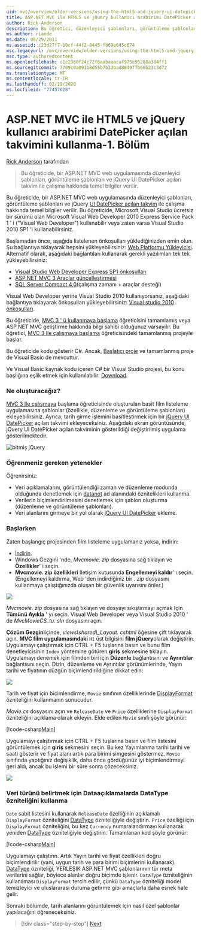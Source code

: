 ```yaml
---
uid: mvc/overview/older-versions/using-the-html5-and-jquery-ui-datepicker-popup-calendar-with-aspnet-mvc/using-the-html5-and-jquery-ui-datepicker-popup-calendar-with-aspnet-mvc-part-1
title: ASP.NET MVC ile HTML5 ve jQuery kullanıcı arabirimi DatePicker açılan takvimini kullanma-Bölüm 1 | Microsoft Docs
author: Rick-Anderson
description: Bu öğretici, düzenleyici şablonları, görüntüleme şablonları ve jQuery UI DatePicker açılan takvimini bir ASP.NET MV içinde nasıl çalışabileceğiniz hakkında temel bilgileri öğretir...
ms.author: riande
ms.date: 08/29/2011
ms.assetid: c23d27f7-b0cf-44f2-8445-fb69e045c674
msc.legacyurl: /mvc/overview/older-versions/using-the-html5-and-jquery-ui-datepicker-popup-calendar-with-aspnet-mvc/using-the-html5-and-jquery-ui-datepicker-popup-calendar-with-aspnet-mvc-part-1
msc.type: authoredcontent
ms.openlocfilehash: c1c2380f24c72f6aabaaacaf975e95288a384ff1
ms.sourcegitcommit: 7709c0a091b8d55b7b33bad8849f7b66b23c3d72
ms.translationtype: MT
ms.contentlocale: tr-TR
ms.lasthandoff: 02/19/2020
ms.locfileid: "77457628"
---
```

# <a name="using-the-html5-and-jquery-ui-datepicker-popup-calendar-with-aspnet-mvc---part-1"></a>ASP.NET MVC ile HTML5 ve jQuery kullanıcı arabirimi DatePicker açılan takvimini kullanma-1. Bölüm

[Rick Anderson](https://twitter.com/RickAndMSFT) tarafından

> Bu öğreticide, bir ASP.NET MVC web uygulamasında düzenleyici şablonları, görüntüleme şablonları ve jQuery UI DatePicker açılan takvim ile çalışma hakkında temel bilgiler verilir.

Bu öğreticide, bir ASP.NET MVC web uygulamasında düzenleyici şablonları, görüntüleme şablonları ve jQuery [UI DatePicker açılan takvim](http://plugins.jquery.com/project/datepicker) ile çalışma hakkında temel bilgiler verilir. Bu öğreticide, Microsoft Visual Studio ücretsiz bir sürümü olan Microsoft Visual Web Developer 2010 Express Service Pack 1 ' i (&quot;Visual Web Developer&quot;) kullanabilir veya zaten varsa Visual Studio 2010 SP1 'i kullanabilirsiniz.

Başlamadan önce, aşağıda listelenen önkoşulları yüklediğinizden emin olun. Şu bağlantıya tıklayarak hepsini yükleyebilirsiniz: [Web Platformu Yükleyicisi](https://www.microsoft.com/web/gallery/install.aspx?appid=VWD2010SP1Pack). Alternatif olarak, aşağıdaki bağlantıları kullanarak gerekli yazılımları tek tek yükleyebilirsiniz:

- [Visual Studio Web Developer Express SP1 önkoşulları](https://www.microsoft.com/web/gallery/install.aspx?appid=VWD2010SP1Pack)
- [ASP.NET MVC 3 Araçlar güncelleştirmesi](https://www.microsoft.com/web/gallery/install.aspx?appsxml=&amp;appid=MVC3)
- [SQL Server Compact 4,0](https://www.microsoft.com/web/gallery/install.aspx?appid=SQLCE;SQLCEVSTools_4_0)(çalışma zamanı + araçlar desteği)

Visual Web Developer yerine Visual Studio 2010 kullanıyorsanız, aşağıdaki bağlantıya tıklayarak önkoşulları yükleyebilirsiniz: [Visual studio 2010 önkoşulları](https://www.microsoft.com/web/gallery/install.aspx?appsxml=&amp;appid=VS2010SP1Pack).

Bu öğreticide, [MVC 3 ' ü kullanmaya başlama](../getting-started-with-aspnet-mvc3/cs/intro-to-aspnet-mvc-3.md) öğreticisini tamamlamış veya ASP.NET MVC geliştirme hakkında bilgi sahibi olduğunuz varsayılır. Bu öğretici, [MVC 3 Ile çalışmaya başlama](../getting-started-with-aspnet-mvc3/cs/intro-to-aspnet-mvc-3.md) öğreticisindeki tamamlanmış projeyle başlar.

Bu öğreticide kodu gösterir C#. Ancak, [Başlatıcı proje](https://archive.msdn.microsoft.com/Project/Download/FileDownload.aspx?ProjectName=aspnetmvcsamples&amp;DownloadId=15800) ve tamamlanmış proje de Visual Basic de mevcuttur.

Ve Visual Basic kaynak kodu içeren C# bir Visual Studio projesi, bu konu başlığına eşlik etmek için kullanılabilir: [Download](https://archive.msdn.microsoft.com/Project/Download/FileDownload.aspx?ProjectName=aspnetmvcsamples&amp;DownloadId=15800).

### <a name="what-youll-build"></a>Ne oluşturacağız?

[MVC 3 Ile çalışmaya](../getting-started-with-aspnet-mvc3/cs/intro-to-aspnet-mvc-3.md) başlama öğreticisinde oluşturulan basit film listeleme uygulamasına şablonlar (özellikle, düzenleme ve görüntüleme şablonları) ekleyebilirsiniz. Ayrıca, tarih girme işlemini basitleştirmek için bir [jQuery UI DatePicker](http://jqueryui.com/demos/datepicker/) açılan takvimi ekleyeceksiniz. Aşağıdaki ekran görüntüsünde, jQuery UI DatePicker açılan takviminin gösterildiği değiştirilmiş uygulama gösterilmektedir.

![bitmiş jQuery](using-the-html5-and-jquery-ui-datepicker-popup-calendar-with-aspnet-mvc-part-1/_static/image1.png)

### <a name="skills-youll-learn"></a>Öğrenmeniz gereken yetenekler

Öğrenirsiniz:

- Veri açıklamalarını, görüntülendiği zaman ve düzenleme modunda olduğunda denetlemek için [datanot](https://msdn.microsoft.com/library/system.componentmodel.dataannotations.aspx) ad alanındaki öznitelikleri kullanma.
- Verilerin biçimlendirilmesini denetlemek için şablon oluşturma (düzenleme ve görüntüleme şablonları).
- Veri alanlarını girmeye bir yol olarak [jQuery UI DatePicker](http://jqueryui.com/demos/datepicker/) ekleme.

### <a name="getting-started"></a>Başlarken

Zaten başlangıç projesinden film listeleme uygulamanız yoksa, indirin: 

* [İndirin](https://code.msdn.microsoft.com/Introduction-to-MVC-3-10d1b098).
* Windows Gezgini 'nde, *Mvcmovie. zip* dosyasına sağ tıklayın ve **Özellikler**' i seçin. 
* **Mvcmovie. zip özellikleri** Iletişim kutusunda **Engellemeyi kaldır**' ı seçin. (Engellemeyi kaldırma, Web 'den indirdiğiniz bir *. zip* dosyasını kullanmaya çalıştığınızda oluşan bir güvenlik uyarısını önler.)

![](using-the-html5-and-jquery-ui-datepicker-popup-calendar-with-aspnet-mvc-part-1/_static/image2.png)

*Mvcmovie. zip* dosyasına sağ tıklayın ve dosyayı sıkıştırmayı açmak Için **Tümünü Ayıkla** ' yı seçin. Visual Web Developer veya Visual Studio 2010 ' de *MvcMovieCS\_tu. sln* dosyasını açın.

**Çözüm Gezgini**içinde, *views\shared\\_Layout. cshtml* öğesine çift tıklayarak açın. **MVC film uygulamasındaki** `H1` üst bilgisini **film jQuery**olarak değiştirin. Uygulamayı çalıştırmak için CTRL + F5 tuşlarına basın ve bunu film denetleyicisinin `Index` yöntemine götüren **giriş** sekmesine tıklayın. Uygulamayı denemek için filmden biri için **Düzenle** bağlantısını ve **Ayrıntılar** bağlantısını seçin. Dizin, düzenleme ve Ayrıntılar görünümlerinde, Yayın tarihi ve fiyatının düzgün biçimlendirildiğine dikkat edin:

![](using-the-html5-and-jquery-ui-datepicker-popup-calendar-with-aspnet-mvc-part-1/_static/image3.png)

Tarih ve fiyat için biçimlendirme, `Movie` sınıfının özelliklerinde [DisplayFormat](https://msdn.microsoft.com/library/system.componentmodel.dataannotations.displayformatattribute.aspx) özniteliğini kullanmanın sonucudur.

*Movie.cs* dosyasını açın ve `ReleaseDate` ve `Price` özelliklerine `DisplayFormat` özniteliğini açıklama olarak ekleyin. Elde edilen `Movie` sınıfı şöyle görünür:

[!code-csharp[Main](using-the-html5-and-jquery-ui-datepicker-popup-calendar-with-aspnet-mvc-part-1/samples/sample1.cs)]

Uygulamayı çalıştırmak için CTRL + F5 tuşlarına basın ve film listesini görüntülemek için **giriş** sekmesini seçin. Bu kez Yayımlanma tarihi tarihi ve saati gösterir ve fiyat alanı artık para birimi simgesini göstermez. `Movie` sınıfında yaptığınız değişiklik, daha önce gördüğünüz iyi biçimlendirmeyi geri aldı, ancak bu işlemi bir süre sonra çözeceksiniz.

![](using-the-html5-and-jquery-ui-datepicker-popup-calendar-with-aspnet-mvc-part-1/_static/image4.png)

### <a name="using-the-dataannotations-datatype-attribute-to-specify-the-data-type"></a>Veri türünü belirtmek için Dataaçıklamalarda DataType özniteliğini kullanma

`Date` sabit listesini kullanarak `ReleaseDate` özelliğinin açıklamalı `DisplayFormat` özniteliğini [DataType](https://msdn.microsoft.com/library/system.componentmodel.dataannotations.datatype.aspx) özniteliğiyle değiştirin. `Price` özelliği için `DisplayFormat` özniteliğini, bu kez `Currency` numaralandırmayı kullanarak yeniden [DataType](https://msdn.microsoft.com/library/system.componentmodel.dataannotations.datatype.aspx) özniteliğiyle değiştirin. Tamamlanan kod şöyle görünür:

[!code-csharp[Main](using-the-html5-and-jquery-ui-datepicker-popup-calendar-with-aspnet-mvc-part-1/samples/sample2.cs)]

Uygulamayı çalıştırın. Artık Yayın tarihi ve fiyat özellikleri doğru biçimlendirilir (yani, uygun tarih ve para birimi biçimlerini kullanarak). [DataType](https://msdn.microsoft.com/library/system.componentmodel.dataannotations.datatype.aspx) özniteliği, YERLEŞIK ASP.NET MVC şablonlarının tür meta verilerini sağlar, böylece alanlar doğru biçimde işlenir. `DataType` özniteliğinin kullanılması `DisplayFormat` tercih edilir, çünkü `DataType` özniteliği model temizleyici ve uluslararası duruma getirme gibi amaçlarla daha esnek hale gelir.

Sonraki bölümde, tarih alanlarını görüntülemek için nasıl özel şablonlar yapılacağını öğreneceksiniz.

> [!div class="step-by-step"]
> [Next](using-the-html5-and-jquery-ui-datepicker-popup-calendar-with-aspnet-mvc-part-2.md)
